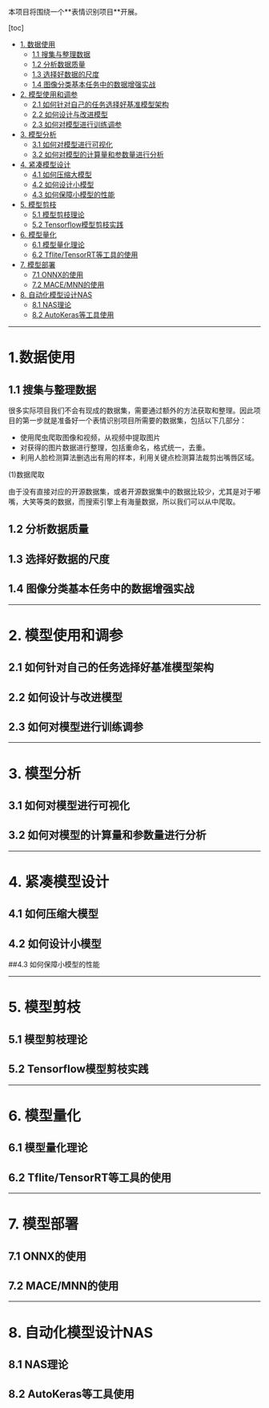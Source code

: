 本项目将围绕一个**表情识别项⽬**开展。

[toc]

+ [1. 数据使用](#数据使用)
	+ [1.1 搜集与整理数据](#1.1)
	+ [1.2 分析数据质量](#分析数据质量)
	+ [1.3 选择好数据的尺度](#选择好数据的尺度)
	+ [1.4 图像分类基本任务中的数据增强实战](#图像分类基本任务中的数据增强实战)
+ [2. 模型使用和调参](#模型使用和调参)
	+ [2.1 如何针对自己的任务选择好基准模型架构](#如何针对自己的任务选择好基准模型架构)
	+ [2.2 如何设计与改进模型](#如何设计与改进模型)
	+ [2.3 如何对模型进行训练调参](#如何对模型进行训练调参)
+ [3. 模型分析](#模型分析)
	+ [3.1 如何对模型进行可视化](#如何对模型进行可视化)
	+ [3.2 如何对模型的计算量和参数量进行分析](#如何对模型的计算量和参数量进行分析)
+ [4. 紧凑模型设计](#紧凑模型设计)
	+ [4.1 如何压缩大模型](#如何压缩大模型)
	+ [4.2 如何设计小模型](#如何设计小模型)
	+ [4.3 如何保障小模型的性能](#如何保障小模型的性能)
+ [5. 模型剪枝](#模型剪枝)
	+ [5.1 模型剪枝理论](#模型剪枝理论)
	+ [5.2 Tensorflow模型剪枝实践](#Tensorflow模型剪枝实践)
+ [6. 模型量化](#模型量化)
	+ [6.1 模型量化理论](#模型量化理论)
	+ [6.2 Tflite/TensorRT等工具的使用](#Tflite/TensorRT等工具的使用)
+ [7. 模型部署](#模型部署)
	+ [7.1 ONNX的使用](#ONNX的使用)
	+ [7.2 MACE/MNN的使用](#MACE/MNN的使用)
+ [8. 自动化模型设计NAS](#自动化模型设计NAS)
	+ [8.1 NAS理论](#NAS理论)
	+ [8.2 AutoKeras等工具使用](#AutoKeras等工具使用)

***
# 1.数据使用

## 1.1 搜集与整理数据
  很多实际项⽬我们不会有现成的数据集，需要通过额外的⽅法获取和整理。因此项目的第一步就是准备好一个表情识别项⽬所需要的数据集，包括以下几部分：

- 使⽤爬⾍爬取图像和视频，从视频中提取图⽚
- 对获得的图⽚数据进⾏整理，包括重命名，格式统⼀，去重。
- 利⽤⼈脸检测算法删选出有⽤的样本，利⽤关键点检测算法裁剪出嘴唇区域。

(1)数据爬取
	
由于没有直接对应的开源数据集，或者开源数据集中的数据⽐较少，尤其是对于嘟嘴，⼤笑等类的数据，⽽搜索引擎上有海量数据，所以我们可以从中爬取。


## 1.2 分析数据质量

## 1.3 选择好数据的尺度

## 1.4 图像分类基本任务中的数据增强实战

***

# 2. 模型使用和调参

## 2.1 如何针对自己的任务选择好基准模型架构

## 2.2 如何设计与改进模型

## 2.3 如何对模型进行训练调参

***

# 3. 模型分析

## 3.1 如何对模型进行可视化

## 3.2 如何对模型的计算量和参数量进行分析

***

# 4. 紧凑模型设计

## 4.1 如何压缩大模型

## 4.2 如何设计小模型

##4.3 如何保障小模型的性能

***

# 5. 模型剪枝

## 5.1 模型剪枝理论

## 5.2 Tensorflow模型剪枝实践

***

# 6. 模型量化

## 6.1 模型量化理论

## 6.2 Tflite/TensorRT等工具的使用

*** 

# 7. 模型部署

## 7.1 ONNX的使用

## 7.2 MACE/MNN的使用

***

# 8. 自动化模型设计NAS

## 8.1 NAS理论

## 8.2 AutoKeras等工具使用
